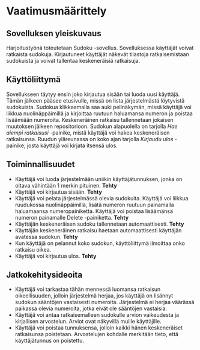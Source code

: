 # Vaatimusmäärittely

## Sovelluksen yleiskuvaus

Harjoitustyönä toteutetaan Sudoku -sovellus. Sovelluksessa käyttäjät voivat ratkaista sudokuja. Kirjautuneet käyttäjät näkevät tilastoja
ratkaisemistaan sudokuista ja voivat tallentaa keskeneräisiä ratkaisuja.

## Käyttöliittymä

Sovellukseen täytyy ensin joko kirjautua sisään tai luoda uusi käyttäjä. Tämän jälkeen pääsee etusivulle, missä on lista järjestelmästä löytyvistä sudokuista. Sudokua klikkaamalla saa auki pelinäkymän, missä käyttäjä voi liikkua nuolinäppäimillä ja kirjoittaa ruutuun haluamansa numeron ja poistaa lisäämiään numeroita. Keskeneräinen ratkaisu tallennetaan jokaisen muutoksen jälkeen repositorioon. Sudokun alapuolella on tarjolla _Hae aiempi ratkaisusi_ -painike, mistä käyttäjä voi hakea keskeneräisen ratkaisunsa. Ruudun yläreunassa on koko ajan tarjolla _Kirjaudu ulos_ -painike, josta käyttäjä voi kirjata itsensä ulos.

## Toiminnallisuudet

- Käyttäjä voi luoda järjestelmään uniikin käyttäjätunnuksen, jonka on oltava vähintään 1 merkin pituinen. **Tehty**
- Käyttäjä voi kirjautua sisään. **Tehty**
- Käyttäjä voi pelata järjestelmässä olevia sudokuita. Käyttäjä voi liikkua ruudukossa nuolinäppäimillä, lisätä numeron ruutuun painamalla haluamaansa numeropainiketta. Käyttäjä voi poistaa lisäämänsä numeron painamalle Delete -painiketta. **Tehty** 
- Käyttäjän keskeneräisen sudoku tallennetaan automaattisesti. **Tehty**
- Käyttäjän keskeneräinen ratkaisu haetaan automaattisesti käyttäjän avatessa sudokun. **Tehty**
- Kun käyttäjä on pelannut koko sudokun, käyttöliittymä ilmoittaa onko ratkaisu oikea.
- Käyttäjä voi kirjautua ulos. **Tehty**

## Jatkokehitysideoita

- Käyttäjä voi tarkastaa tähän mennessä luomansa ratkaisun oikeellisuuden, jolloin järjestelmä herjaa, jos käyttäjä on lisännyt sudokun sääntöjen vastaisesti numeroita. Järjestelmä ei herjaa väärässä paikassa olevia numeroita, jotka eivät ole sääntöjen vastaisia.
- Käyttäjä voi antaa ratkaisemalleen sudokulle arvion vaikeudesta ja kirjallisen arvostelun. Arviot ovat näkyvillä muille käyttäjille.
- Käyttäjä voi poistaa tunnuksensa, jolloin kaikki hänen keskeneräiset ratkaisunsa poistetaan. Arvostelujen kohdalle merkitään tieto, että käyttäjätunnus on poistettu.
